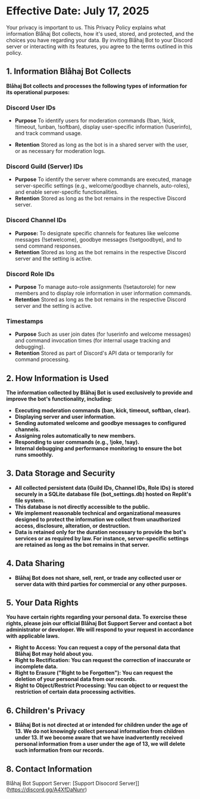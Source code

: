 # Effective Date: July 17, 2025
Your privacy is important to us. This Privacy Policy explains what information Blåhaj Bot collects, how it's used, stored, and protected, and the choices you have regarding your data. By inviting Blåhaj Bot to your Discord server or interacting with its features, you agree to the terms outlined in this policy.

## 1. Information Blåhaj Bot Collects
**Blåhaj Bot collects and processes the following types of information for its operational purposes:**

### **Discord User IDs**
- **Purpose**
To identify users for moderation commands (!ban, !kick, !timeout, !unban, !softban), display user-specific information (!userinfo), and track command usage.

- **Retention** Stored as long as the bot is in a shared server with the user, or as necessary for moderation logs.

###  **Discord Guild (Server) IDs**
- **Purpose** To identify the server where commands are executed, manage server-specific settings (e.g., welcome/goodbye channels, auto-roles), and enable server-specific functionalities.
- **Retention** Stored as long as the bot remains in the respective Discord server.

### Discord Channel IDs
- **Purpose:** To designate specific channels for features like welcome messages (!setwelcome), goodbye messages (!setgoodbye), and to send command responses.
- **Retention** Stored as long as the bot remains in the respective Discord server and the setting is active.


### Discord Role IDs
- **Purpose** To manage auto-role assignments (!setautorole) for new members and to display role information in user information commands.
- **Retention** Stored as long as the bot remains in the respective Discord server and the setting is active.

### Timestamps
- **Purpose** Such as user join dates (for !userinfo and welcome messages) and command invocation times (for internal usage tracking and debugging).
- **Retention** Stored as part of Discord's API data or temporarily for command processing.


## 2. How Information is Used
**The information collected by Blåhaj Bot is used exclusively to provide and improve the bot's functionality, including:**

- **Executing moderation commands (ban, kick, timeout, softban, clear).**
- **Displaying server and user information.**
- **Sending automated welcome and goodbye messages to configured channels.**
- **Assigning roles automatically to new members.**
- **Responding to user commands (e.g., !joke, !say).**
- **Internal debugging and performance monitoring to ensure the bot runs smoothly.**


## 3. Data Storage and Security

- **All collected persistent data (Guild IDs, Channel IDs, Role IDs) is stored securely in a SQLite database file (bot_settings.db) hosted on Replit's file system.**
- **This database is not directly accessible to the public.**
- **We implement reasonable technical and organizational measures designed to protect the information we collect from unauthorized access, disclosure, alteration, or destruction.**
- **Data is retained only for the duration necessary to provide the bot's services or as required by law. For instance, server-specific settings are retained as long as the bot remains in that server.**


## 4. Data Sharing


- **Blåhaj Bot does not share, sell, rent, or trade any collected user or server data with third parties for commercial or any other purposes.**


## 5. Your Data Rights
**You have certain rights regarding your personal data. To exercise these rights, please join our official Blåhaj Bot Support Server and contact a bot administrator or developer. We will respond to your request in accordance with applicable laws.**

- **Right to Access: You can request a copy of the personal data that Blåhaj Bot may hold about you.**
- **Right to Rectification: You can request the correction of inaccurate or incomplete data.**
- **Right to Erasure ("Right to be Forgotten"): You can request the deletion of your personal data from our records.**
- **Right to Object/Restrict Processing: You can object to or request the restriction of certain data processing activities.**


## 6. Children's Privacy
- **Blåhaj Bot is not directed at or intended for children under the age of 13. We do not knowingly collect personal information from children under 13. If we become aware that we have inadvertently received personal information from a user under the age of 13, we will delete such information from our records.**


## 8. Contact Information

Blåhaj Bot Support Server: [Support Disocord Server]](https://discord.gg/A4XfDaNunr)
